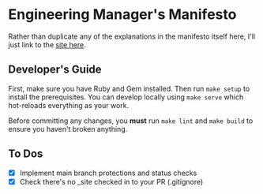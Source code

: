 # Engineering Manager's Manifesto

Rather than duplicate any of the explanations in the manifesto itself
here, I'll just link to the
[site here](https://tommed.github.io/engineering-manager-manifesto/).

## Developer's Guide

First, make sure you have Ruby and Gem installed. Then run `make setup`
to install the prerequisites. You can develop locally using `make serve`
which hot-reloads everything as your work.

Before committing any changes, you **must** run `make lint`
and `make build` to ensure you haven't broken anything.

## To Dos

- [x] Implement main branch protections and status checks
- [x] Check there's no _site checked in to your PR (.gitignore)
